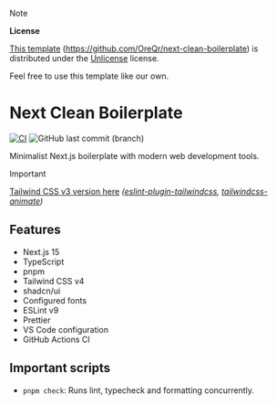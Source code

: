 > [!note]
>
> **License**
>
> [This template](https://github.com/OreQr/next-clean-boilerplate) (https://github.com/OreQr/next-clean-boilerplate) is distributed under the [Unlicense](https://unlicense.org) license.
>
> Feel free to use this template like our own.

# Next Clean Boilerplate

[![CI](https://github.com/OreQr/next-clean-boilerplate/actions/workflows/ci.yml/badge.svg)](https://github.com/OreQr/next-clean-boilerplate/actions/workflows/ci.yml)
![GitHub last commit (branch)](https://img.shields.io/github/last-commit/OreQr/next-clean-boilerplate/main)

Minimalist Next.js boilerplate with modern web development tools.

> [!IMPORTANT]
>
> [Tailwind CSS v3 version here](https://github.com/OreQr/next-clean-boilerplate/tree/tailwindcss-v3)
> _([eslint-plugin-tailwindcss](https://www.npmjs.com/package/eslint-plugin-tailwindcss), [tailwindcss-animate](https://www.npmjs.com/package/tailwindcss-animate))_

## Features

- Next.js 15
- TypeScript
- pnpm
- Tailwind CSS v4
- shadcn/ui
- Configured fonts
- ESLint v9
- Prettier
- VS Code configuration
- GitHub Actions CI

## Important scripts

- `pnpm check`: Runs lint, typecheck and formatting concurrently.
